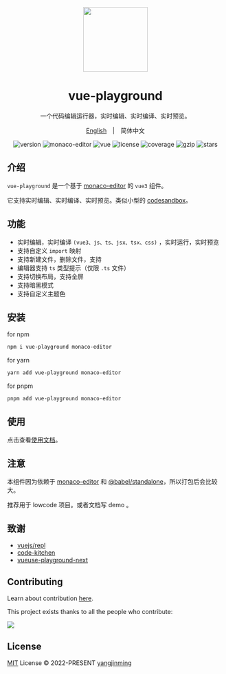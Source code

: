 <div align="center">
  <a href="https://vue-superman.vercel.app/">
    <img src="https://vue-superman.vercel.app/images/logo.svg" width="150">
  </a>
  <h1>vue-playground</h1>
  <p>一个代码编辑运行器，实时编辑、实时编译、实时预览。</p>
  <p>
    <a href="./">English</a>&emsp;|&emsp;<span>简体中文</span>
  </p>
  <p>
    <img src="https://img.shields.io/npm/v/vue-playground?style=flat-square" alt="version">
    <img src="https://img.shields.io/npm/dependency-version/vue-playground/peer/monaco-editor" alt="monaco-editor">
    <img src="https://img.shields.io/npm/dependency-version/vue-playground/peer/vue" alt="vue">
    <img src="https://img.shields.io/npm/l/vue-playground.svg" alt="license">
    <img src="https://img.shields.io/codecov/c/github/2214962083/vue-superman" alt="coverage">
    <img src="https://img.badgesize.io/https://unpkg.com/vue-playground?compression=gzip&label=gzip" alt="gzip" />
    <img src="https://img.shields.io/github/stars/2214962083/vue-superman?style=social" alt="stars">
  </p>
</div>

## 介绍

`vue-playground` 是一个基于 [monaco-editor](https://github.com/microsoft/monaco-editor) 的 `vue3` 组件。

它支持实时编辑、实时编译、实时预览。类似小型的 [codesandbox](https://codesandbox.io/)。

## 功能

- 实时编辑，实时编译 `(vue3、js、ts、jsx、tsx、css)` ，实时运行，实时预览
- 支持自定义 `import` 映射
- 支持新建文件，删除文件，支持
- 编辑器支持 `ts` 类型提示（仅限 `.ts` 文件）
- 支持切换布局，支持全屏
- 支持暗黑模式
- 支持自定义主题色

## 安装

for npm

```bash
npm i vue-playground monaco-editor
```

for yarn

```bash
yarn add vue-playground monaco-editor
```

for pnpm

```bash
pnpm add vue-playground monaco-editor
```

## 使用

点击查看[使用文档](https://vue-superman.vercel.app/zh/libs/vue-playground/)。

## 注意

本组件因为依赖于 [monaco-editor](https://github.com/microsoft/monaco-editor) 和 [@babel/standalone](https://babeljs.io/docs/en/babel-standalone)，所以打包后会比较大。

推荐用于 lowcode 项目。或者文档写 demo 。

## 致谢

- [vuejs/repl](https://github.com/vuejs/repl)
- [code-kitchen](https://github.com/freewheel/code-kitchen)
- [vueuse-playground-next](https://github.com/wheatjs/vueuse-playground-next)

## Contributing

Learn about contribution [here](https://github.com/2214962083/vue-superman/blob/master/CONTRIBUTING.md).

This project exists thanks to all the people who contribute:

<a href="https://github.com/2214962083/vue-superman/graphs/contributors">
  <img src="https://contrib.rocks/image?repo=2214962083/vue-superman" />
</a>

## License

[MIT](https://github.com/2214962083/vue-superman/blob/master/LICENSE) License © 2022-PRESENT [yangjinming](https://github.com/2214962083)
